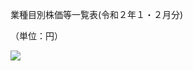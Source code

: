 業種目別株価等一覧表(令和２年１・２月分)

（単位：円）

![](https://www.nta.go.jp/tmp/6e303c95-8857-4531-97b1-7281676cc21b/images/017a0082e9233c1d4c41f70c3650ae48e7f9741708b353ab6734af70967200eb.jpg)